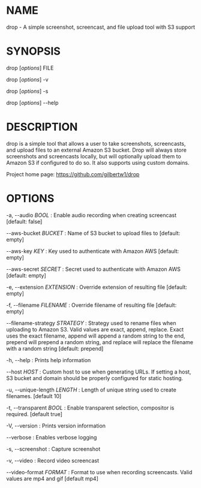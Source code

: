 # NAME

drop - A simple screenshot, screencast, and file upload tool with S3 support

# SYNOPSIS

drop [*options*] FILE

drop [*options*] -v

drop [*options*] -s

drop [*options*] --help


# DESCRIPTION

drop is a simple tool that allows a user to take screenshots, screencasts, and 
upload files to an external Amazon S3 bucket. Drop will always store screenshots
and screencasts locally, but will optionally upload them to Amazon S3 if configured
to do so. It also supports using custom domains.

Project home page: https://github.com/gilbertw1/drop

# OPTIONS

-a, --audio *BOOL*
: Enable audio recording when creating screencast
  [default: false]

--aws-bucket *BUCKET*
: Name of S3 bucket to upload files to
  [default: empty]

--aws-key *KEY*
: Key used to authenticate with Amazon AWS
  [default: empty]

--aws-secret *SECRET*
: Secret used to authenticate with Amazon AWS
  [default: empty]

-e, --extension *EXTENSION*
: Override extension of resulting file
  [default: empty]

-f, --filename *FILENAME*
: Override filename of resulting file
  [default: empty]

--filename-strategy *STRATEGY*
: Strategy used to rename files when uploading to Amazon S3. Valid values are exact, 
  append, replace. Exact uses the exact filename, append will append a random string 
  to the end, prepend will prepend a random string, and replace will replace the filename
  with a random string
  [default: prepend]

-h, --help
: Prints help information

--host *HOST*
: Custom host to use when generating URLs. If setting a host, S3 bucket and domain 
  should be properly configured for static hosting.

-u, --unique-length *LENGTH*
: Length of unique string used to create filenames.
  [default 10]

-t, --transparent *BOOL*
: Enable transparent selection, compositor is required.
  [default true]

-V, --version
: Prints version information

--verbose
: Enables verbose logging

-s, --screenshot
: Capture screenshot

-v, --video
: Record video screencast

--video-format *FORMAT*
: Format to use when recording screencasts. Valid values are mp4 and gif
  [default mp4]
